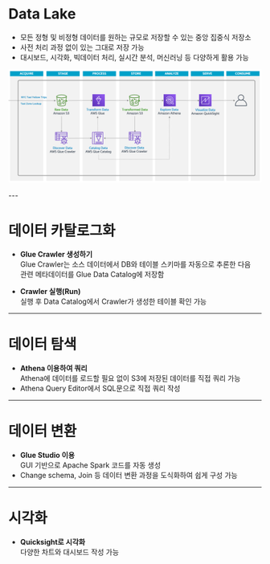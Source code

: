 # Data Lake

- 모든 정형 및 비정형 데이터를 원하는 규모로 저장할 수 있는 중앙 집중식 저장소  
- 사전 처리 과정 없이 있는 그대로 저장 가능  
- 대시보드, 시각화, 빅데이터 처리, 실시간 분석, 머신러닝 등 다양하게 활용 가능  

<p align="center">
  <img src="./04. Data lab 사전 workshop/base_architecture.png" width="600"/>
</p>
---

# 데이터 카탈로그화

- **Glue Crawler 생성하기**  
  Glue Crawler는 소스 데이터에서 DB와 테이블 스키마를 자동으로 추론한 다음  
  관련 메타데이터를 Glue Data Catalog에 저장함

- **Crawler 실행(Run)**  
  실행 후 Data Catalog에서 Crawler가 생성한 테이블 확인 가능

---

# 데이터 탐색

- **Athena 이용하여 쿼리**  
  Athena에 데이터를 로드할 필요 없이 S3에 저장된 데이터를 직접 쿼리 가능  
- Athena Query Editor에서 SQL문으로 직접 쿼리 작성

---

# 데이터 변환

- **Glue Studio 이용**  
  GUI 기반으로 Apache Spark 코드를 자동 생성  
- Change schema, Join 등 데이터 변환 과정을 도식화하여 쉽게 구성 가능

---

# 시각화

- **Quicksight로 시각화**  
  다양한 차트와 대시보드 작성 가능

